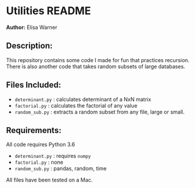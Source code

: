 # Utilities README

**Author:** Elisa Warner  

## Description:
This repository contains some code I made for fun that practices recursion. There is also another code that takes random subsets of large databases.

## Files Included:
* `determinant.py` : calculates determinant of a NxN matrix
* `factorial.py` : calculates the factorial of any value
* `random_sub.py` : extracts a random subset from any file, large or small.

## Requirements:
All code requires Python 3.6  
* `determinant.py` : requires `numpy`  
* `factorial.py` : none  
* `random_sub.py` : pandas, random, time  

All files have been tested on a Mac. 

